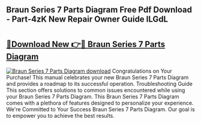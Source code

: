 ## Braun Series 7 Parts Diagram Free Pdf Download - Part-4zK New Repair Owner Guide ILGdL

# <h2><a href="http://dfnadr.blite.top/?on=Braun+Series+7+Parts+Diagram">🔗Download New 👉🔴 Braun Series 7 Parts Diagram</a></h2>

[![Braun Series 7 Parts Diagram download](https://i.imgur.com/lujVjoI.png)](http://dfnadr.blite.top/?on=Braun+Series+7+Parts+Diagram)
Congratulations on Your Purchase! This manual celebrates your new Braun Series 7 Parts Diagram and provides a roadmap to its successful operation. Troubleshooting Guide This section offers solutions to common issues encountered while using your Braun Series 7 Parts Diagram. This Braun Series 7 Parts Diagram comes with a plethora of features designed to personalize your experience. We're Committed to Your Success Braun Series 7 Parts Diagram. Our goal is to empower you to achieve the best results.
